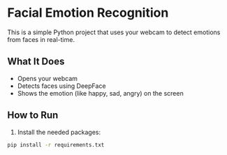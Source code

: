 # Facial Emotion Recognition

This is a simple Python project that uses your webcam to detect emotions from faces in real-time.

## What It Does

- Opens your webcam  
- Detects faces using DeepFace  
- Shows the emotion (like happy, sad, angry) on the screen  

## How to Run

1. Install the needed packages:
```bash
pip install -r requirements.txt
```
